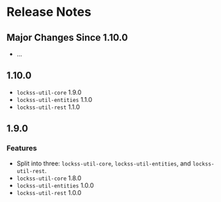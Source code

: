 # Release Notes

## Major Changes Since 1.10.0

*   ...

## 1.10.0

*   `lockss-util-core` 1.9.0
*   `lockss-util-entities` 1.1.0
*   `lockss-util-rest` 1.1.0

## 1.9.0

### Features

*   Split into three: `lockss-util-core`, `lockss-util-entities`, and `lockss-util-rest`.
*   `lockss-util-core` 1.8.0
*   `lockss-util-entities` 1.0.0
*   `lockss-util-rest` 1.0.0
